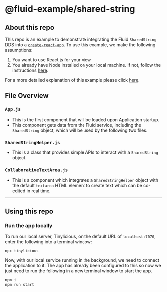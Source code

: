 # @fluid-example/shared-string

## About this repo

This repo is an example to demonstrate integrating the Fluid `SharedString` DDS into a [`create-react-app`](https://create-react-app.dev/). To use this example, we make the following assumptions:

1. You want to use React.js for your view
1. You already have Node installed on your local machine. If not, follow the instructions [here](https://nodejs.org/en/download/).

For a more detailed explanation of this example please click [here](https://fluidframework.com/docs/recipes/shared-string/).

## File Overview
### `App.js`
- This is the first component that will be loaded upon Application startup.
- This component gets data from the Fluid service, including the `SharedString` object, which will be used by the following two files.

### `SharedStringHelper.js`
- This is a class that provides simple APIs to interact with a `SharedString` object.
### `CollaborativeTextArea.js`
- This is a component which integrates a `SharedStringHelper` object with the default `textarea` HTML element to create text which can be co-edited in real time.

--- 

## Using this repo

### Run the app locally

To run our local server, Tinylicious, on the default URL of `localhost:7070`, enter the following into a terminal window:

```
npx tinylicious
```

Now, with our local service running in the background, we need to connect the application to it. The app has already been configured to this so now we just need to run the following in a new terminal window to start the app.

```bash
npm i
npm run start
```